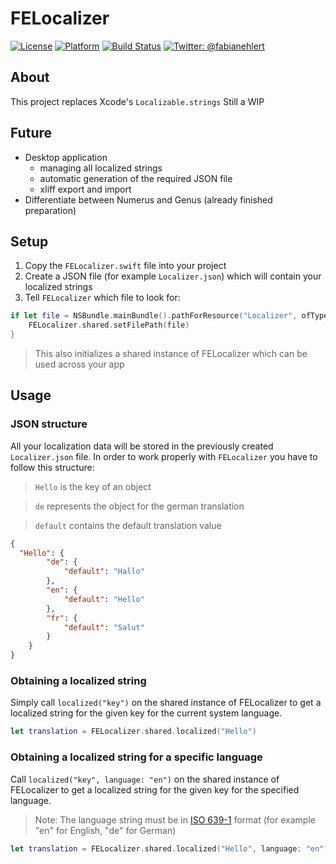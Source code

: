 # FELocalizer

[![License](https://img.shields.io/badge/license-MIT-lightgrey.svg)](https://github.com/fabianehlert/FELocalizer/blob/master/LICENSE)
[![Platform](https://img.shields.io/badge/platform-iOS-yellow.svg)](https://github.com/fabianehlert/FELocalizer)
[![Build Status](https://api.travis-ci.org/fabianehlert/FELocalizer.svg?branch=master)](https://travis-ci.org/fabianehlert/FELocalizer)
[![Twitter: @fabianehlert](https://img.shields.io/badge/twitter-fabianehlert-blue.svg)](https://twitter.com/fabianehlert)

## About
This project replaces Xcode's `Localizable.strings`
Still a WIP

## Future
* Desktop application
  * managing all localized strings
  * automatic generation of the required JSON file
  * xliff export and import
* Differentiate between Numerus and Genus (already finished preparation)

## Setup
1. Copy the `FELocalizer.swift` file into your project
2. Create a JSON file (for example `Localizer.json`) which will contain your localized strings
3. Tell `FELocalizer` which file to look for:
```swift
if let file = NSBundle.mainBundle().pathForResource("Localizer", ofType: "json") {
    FELocalizer.shared.setFilePath(file)
}
```
>This also initializes a shared instance of FELocalizer which can be used across your app

## Usage
### JSON structure
All your localization data will be stored in the previously created `Localizer.json` file. In order to work properly with `FELocalizer` you have to follow this structure:
>`Hello` is the key of an object

>`de` represents the object for the german translation

>`default` contains the default translation value

```json
{
  "Hello": {
        "de": {
            "default": "Hallo"
        },
        "en": {
            "default": "Hello"
        },
        "fr": {
            "default": "Salut"
        }
    }
}
```

### Obtaining a localized string
Simply call `localized("key")` on the shared instance of FELocalizer to get a localized string for the given key for the current system language.
```swift
let translation = FELocalizer.shared.localized("Hello")
```
### Obtaining a localized string for a specific language
Call `localized("key", language: "en")` on the shared instance of FELocalizer to get a localized string for the given key for the specified language.
>Note: The language string must be in [ISO 639-1](http://www.loc.gov/standards/iso639-2/php/code_list.php) format (for example "en" for English, "de" for German)

```swift
let translation = FELocalizer.shared.localized("Hello", language: "en")
```
